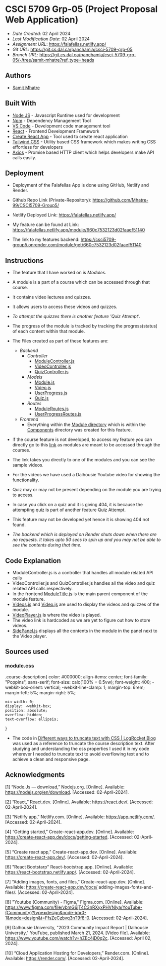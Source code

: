 # CSCI 5709 Grp-05 (Project Proposal Web Application)

* *Date Created*: 02 April 2024
* *Last Modification Date*: 02 April 2024
* *Assignment URL*: https://falafellas.netlify.app/
* *Git URL*: https://git.cs.dal.ca/panchamia/csci-5709-grp-05
* *Branch URL*: https://git.cs.dal.ca/panchamia/csci-5709-grp-05/-/tree/samit-mhatre?ref_type=heads

## Authors

- [Samit Mhatre](mailto:sm904139@dal.ca)


## Built With

- [Node JS](https://nodejs.org/en) - Javascript Runtime used for development
- [Npm](https://docs.npmjs.com//) - Dependency Management Tool
- [VS Code](https://code.visualstudio.com/) - Development code management tool
- [React](https://legacy.reactjs.org/docs/getting-started.html/) - Frontend Development Framework
- [Create React App](https://create-react-app.dev/docs/getting-started/) - Tool used to create react application
- [Tailwind CSS](https://github.com/tailwindlabs/tailwindcss) - Utility based CSS framework which makes writing CSS effortless for developers
- [Axios](https://github.com/axios/axios) - Promise based HTTP client which helps developers make API calls easily.

## Deployment

- Deployment of the Falafellas App is done using GitHub, Netlify and Render. 

- Github Repo Link (Private-Repository): https://github.com/Mhatre-99/CSCI5709-Group5/

- Netlify Deployed Link: https://falafellas.netlify.app/

- My feature can be found at Link: https://falafellas.netlify.app/module/660c7532123d02faaef51140

- The link to my features backend: https://csci5709-group5.onrender.com/module/get/660c7532123d02faaef51140 

## Instructions

- The feature that I have worked on is *Modules*.
- A module is a part of a course which can be accessed through that course.
- It contains video lectures and quizzes.
- It allows users to access these videos and quizzes.
- *To attempt the quizzes there is another feature 'Quiz Attempt'.*
- The progress of the module is tracked by tracking the progress(status) of each content within that module.
- The Files created as part of these features are:
  - *Backend*
    - *Controller* 
      - [ModuleController.js](https://git.cs.dal.ca/panchamia/csci-5709-grp-05/-/blob/samit-mhatre/backend/app/controllers/ModuleController.js?ref_type=heads)
      - [VideoController.js](https://git.cs.dal.ca/panchamia/csci-5709-grp-05/-/blob/samit-mhatre/backend/app/controllers/VideoController.js?ref_type=heads)
      - [QuizController.js](https://git.cs.dal.ca/panchamia/csci-5709-grp-05/-/blob/samit-mhatre/backend/app/controllers/QuizController.js?ref_type=heads)
    - *Models*
      - [Module.js](https://git.cs.dal.ca/panchamia/csci-5709-grp-05/-/blob/samit-mhatre/backend/app/models/Module.js?ref_type=heads)
      - [Video.js](https://git.cs.dal.ca/panchamia/csci-5709-grp-05/-/blob/samit-mhatre/backend/app/models/Video.js?ref_type=heads)
      - [UserProgress.js](https://git.cs.dal.ca/panchamia/csci-5709-grp-05/-/blob/samit-mhatre/backend/app/models/UserProgress.js?ref_type=heads)
      - [Quiz.js](https://git.cs.dal.ca/panchamia/csci-5709-grp-05/-/blob/samit-mhatre/backend/app/models/Quiz.js?ref_type=heads)
    - *Routes*
      - [ModuleRoutes.js](https://git.cs.dal.ca/panchamia/csci-5709-grp-05/-/blob/samit-mhatre/backend/app/routes/ModuleRoutes.js?ref_type=heads)
      - [UserProgressRoutes.js](https://git.cs.dal.ca/panchamia/csci-5709-grp-05/-/blob/samit-mhatre/backend/app/routes/UserProgressRoutes.js?ref_type=heads)
  - *Frontend*
    - Everything within the [Module directory](https://git.cs.dal.ca/panchamia/csci-5709-grp-05/-/tree/samit-mhatre/frontend/falafellas/src/Components/Module?ref_type=heads) which is within the [Components](https://git.cs.dal.ca/panchamia/csci-5709-grp-05/-/tree/samit-mhatre/frontend/falafellas/src/Components?ref_type=heads) directory was created for this feature.

- If the course feature is not developed, to access my feature you can directly go to this [link](https://falafellas.netlify.app/module/660c7532123d02faaef51140) as modules are meant to be accessed through the courses.
- The link takes you directly to one of the modules and you can see the sample videos.
- For the videos we have used a Dalhousie Youtube video for showing the functionality.
- Quiz may or may not be present depending on the module you are trying to access.
- In case you click on a quiz and it is giving 404, it is because the attempting quiz is part of another feature Quiz Attempt.
- This feature may not be developed yet hence it is showing 404 not found.
- *The backend which is deployed on Render shuts down when there are no requests. It takes upto 50 secs to spin up and you may not be able to see the contents during that time.*

## Code Explanation

- ModuleController.js is a controller that handles all module related API calls
- VideoController.js and QuizController.js handles all the video and quiz related API calls respectively.
- In the frontend [ModuleTitle.js](https://git.cs.dal.ca/panchamia/csci-5709-grp-05/-/blob/samit-mhatre/frontend/falafellas/src/Components/Module/js/ModuleTitle.js?ref_type=heads) is the main parent component of the module feature.
- [Videos.js](https://git.cs.dal.ca/panchamia/csci-5709-grp-05/-/blob/samit-mhatre/frontend/falafellas/src/Components/Module/js/Videos.js?ref_type=heads) and [Video.js](https://git.cs.dal.ca/panchamia/csci-5709-grp-05/-/blob/samit-mhatre/frontend/falafellas/src/Components/Module/js/Video.js?ref_type=heads) are used to display the videos and quizzes of the module.
- [VideoPlayer.js](https://git.cs.dal.ca/panchamia/csci-5709-grp-05/-/blob/samit-mhatre/frontend/falafellas/src/Components/Module/js/VideoPlayer/VideoPlayer.js?ref_type=heads) is where the video is played. 
- The video link is hardcoded as we are yet to figure out how to store videos.  
- [SidePanel.js](https://git.cs.dal.ca/panchamia/csci-5709-grp-05/-/blob/samit-mhatre/frontend/falafellas/src/Components/Module/js/VideoPlayer/SidePanel.js?ref_type=heads) displays all the contents in the module in the panel next to the Video player.



## Sources used

### module.css

.course-description{
    color: #000000;
    align-items: center;
    font-family: "Poppins", sans-serif;
    font-size: calc(100% + 0.5vw);
    font-weight: 400;
    -webkit-box-orient: vertical;
    -webkit-line-clamp: 1;
    margin-top: 6rem;
    margin-left: 5%;
    margin-right: 5%;

    min-width: 0;
    display: -webkit-box;
    position: absolute;
    overflow: hidden;
    text-overflow: ellipsis;
}

- The code in [Different ways to truncate text with CSS | LogRocket Blog](https://blog.logrocket.com/ways-truncate-text-css/) was used as a reference to truncate the course description text. After studying and understanding the css properties I used it in my code wherever I needed to truncate text to avoid overflowing text and to achieve a clean and responsive page.




## Acknowledgments

[1]	“Node.Js — download,” Nodejs.org. [Online]. Available: https://nodejs.org/en/download. [Accessed: 02-April-2024].

[2]	“React,” React.dev. [Online]. Available: https://react.dev/. [Accessed: 02-April-2024].

[3]	“Netlify app,” Netlify.com. [Online]. Available: https://app.netlify.com/. [Accessed: 02-April-2024].

[4]	“Getting started,” Create-react-app.dev. [Online]. Available: https://create-react-app.dev/docs/getting-started. [Accessed: 02-April-2024].

[5]	“Create react app,” Create-react-app.dev. [Online]. Available: https://create-react-app.dev/. [Accessed: 02-April-2024].

[6] "React Bootstarp" React-bootstrap.app. [Online]. Available: https://react-bootstrap.netlify.app/. [Accessed: 02-April-2024].

[7]	“Adding images, fonts, and files,” Create-react-app.dev. [Online]. Available: https://create-react-app.dev/docs/        adding-images-fonts-and-files/. [Accessed: 02-April-2024].

[8] "Youtube (Community) - Figma," Figma.com. [Online]. Available: https://www.figma.com/file/vbmG6jT4C3nRXyxPHVNIya/YouTube-(Community)?type=design&node-id=0-1&mode=design&t=FfsZeCzbvq3nT9f8-0. [Accessed: 02-April-2024].

[9] Dalhousie University, "2023 Community Impact Report | Dalhousie University," YouTube, published March 21, 2024. [Video file]. Available: https://www.youtube.com/watch?v=hZEc4jD0q2c. [Accessed: April 02, 2024].

[10] “Cloud Application Hosting for Developers,” Render.com. [Online]. Available: https://render.com/. [Accessed: 02-April-2024].